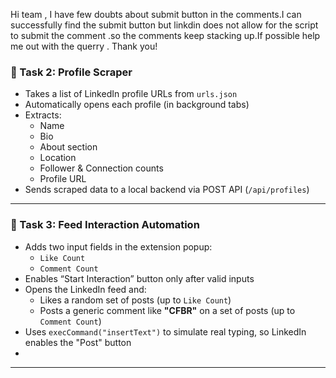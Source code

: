 Hi team ,
I have few doubts about submit button in the comments.I can successfully find the submit button but linkdin does not allow for the script to submit the comment .so the comments keep stacking up.If possible help me out with the querry .
Thank you!


### 🧪 Task 2: Profile Scraper

- Takes a list of LinkedIn profile URLs from `urls.json`
- Automatically opens each profile (in background tabs)
- Extracts:
  - Name
  - Bio
  - About section
  - Location
  - Follower & Connection counts
  - Profile URL
- Sends scraped data to a local backend via POST API (`/api/profiles`)

---

### 🤖 Task 3: Feed Interaction Automation

- Adds two input fields in the extension popup:
  - `Like Count`
  - `Comment Count`
- Enables “Start Interaction” button only after valid inputs
- Opens the LinkedIn feed and:
  - Likes a random set of posts (up to `Like Count`)
  - Posts a generic comment like **"CFBR"** on a set of posts (up to `Comment Count`)
- Uses `execCommand("insertText")` to simulate real typing, so LinkedIn enables the "Post" button
- 
----------------------
